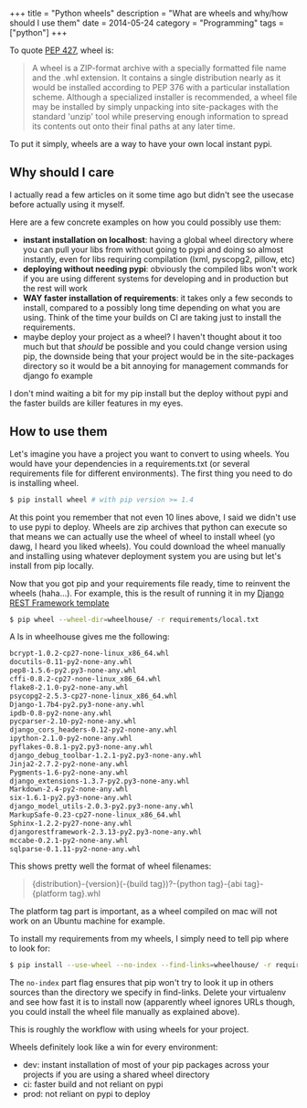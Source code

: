 +++
title = "Python wheels"
description = "What are wheels and why/how should I use them"
date = 2014-05-24
category = "Programming"
tags = ["python"]
+++

To quote [PEP 427](http://legacy.python.org/dev/peps/pep-0427/), wheel is:

> A wheel is a ZIP-format archive with a specially formatted file name and the .whl extension. It contains a single distribution nearly as it would be installed according to PEP 376 with a particular installation scheme. Although a specialized installer is recommended, a wheel file may be installed by simply unpacking into site-packages with the standard 'unzip' tool while preserving enough information to spread its contents out onto their final paths at any later time.

To put it simply, wheels are a way to have your own local instant pypi.

## Why should I care
I actually read a few articles on it some time ago but didn't see the usecase before actually using it myself.

Here are a few concrete examples on how you could possibly use them:

- **instant installation on localhost**: having a global wheel directory where you can pull your libs from without going to pypi and doing so almost instantly, even for libs requiring compilation (lxml, pyscopg2, pillow, etc)
- **deploying without needing pypi**: obviously the compiled libs won't work if you are using different systems for developing and in production but the rest will work
- **WAY faster installation of requirements**: it takes only a few seconds to install, compared to a possibly long time depending on what you are using. Think of the time your builds on CI are taking just to install the requirements.
- maybe deploy your project as a wheel? I haven't thought about it too much but that *should* be possible and you could change version using pip, the downside being that your project would be in the site-packages directory so it would be a bit annoying for management commands for django fo example

I don't mind waiting a bit for my pip install but the deploy without pypi and the faster builds are killer features in my eyes.

## How to use them
Let's imagine you have a project you want to convert to using wheels.
You would have your dependencies in a requirements.txt (or several requirements file for different environments).
The first thing you need to do is installing wheel.

```bash
$ pip install wheel # with pip version >= 1.4
```
At this point you remember that not even 10 lines above, I said we didn't use to use pypi to deploy.
Wheels are zip archives that python can execute so that means we can actually use the wheel of wheel to install wheel (yo dawg, I heard you liked wheels).
You could download the wheel manually and installing using whatever deployment system you are using but let's install from pip locally.

Now that you got pip and your requirements file ready, time to reinvent the wheels (haha...).
For example, this is the result of running it in my [Django REST Framework template](https://github.com/Keats/django-drf-template)

``` bash
$ pip wheel --wheel-dir=wheelhouse/ -r requirements/local.txt
```

A ls in wheelhouse gives me the following:
``` bash
bcrypt-1.0.2-cp27-none-linux_x86_64.whl
docutils-0.11-py2-none-any.whl
pep8-1.5.6-py2.py3-none-any.whl
cffi-0.8.2-cp27-none-linux_x86_64.whl
flake8-2.1.0-py2-none-any.whl
psycopg2-2.5.3-cp27-none-linux_x86_64.whl
Django-1.7b4-py2.py3-none-any.whl
ipdb-0.8-py2-none-any.whl
pycparser-2.10-py2-none-any.whl
django_cors_headers-0.12-py2-none-any.whl
ipython-2.1.0-py2-none-any.whl
pyflakes-0.8.1-py2.py3-none-any.whl
django_debug_toolbar-1.2.1-py2.py3-none-any.whl
Jinja2-2.7.2-py2-none-any.whl
Pygments-1.6-py2-none-any.whl
django_extensions-1.3.7-py2.py3-none-any.whl
Markdown-2.4-py2-none-any.whl
six-1.6.1-py2.py3-none-any.whl
django_model_utils-2.0.3-py2.py3-none-any.whl
MarkupSafe-0.23-cp27-none-linux_x86_64.whl
Sphinx-1.2.2-py27-none-any.whl
djangorestframework-2.3.13-py2.py3-none-any.whl
mccabe-0.2.1-py2-none-any.whl
sqlparse-0.1.11-py2-none-any.whl
```
This shows pretty well the format of wheel filenames:

> {distribution}-{version}(-{build tag})?-{python tag}-{abi tag}-{platform tag}.whl

The platform tag part is important, as a wheel compiled on mac will not work on an Ubuntu machine for example.

To install my requirements from my wheels, I simply need to tell pip where to look for:

```bash
$ pip install --use-wheel --no-index --find-links=wheelhouse/ -r requirements/local.txt
```
The `no-index` part flag ensures that pip won't try to look it up in others sources than the directory we specify in find-links.
Delete your virtualenv and see how fast it is to install now (apparently wheel ignores URLs though, you could install the wheel file manually as explained above).

This is roughly the workflow with using wheels for your project.

Wheels definitely look like a win for every environment:

- dev: instant installation of most of your pip packages across your projects if you are using a shared wheel directory
- ci: faster build and not reliant on pypi
- prod: not reliant on pypi to deploy
